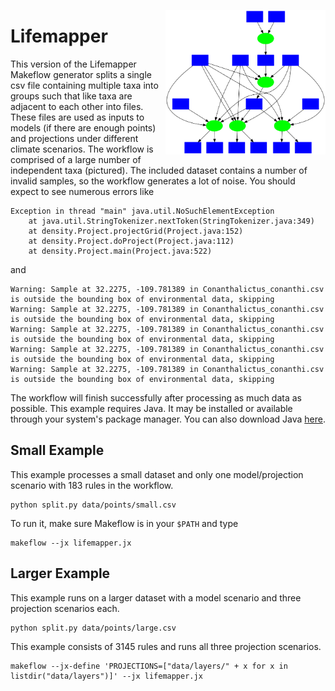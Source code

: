 <img align=right src=lifemapper.png width=256></img>

# Lifemapper

This version of the Lifemapper Makeflow generator splits a single csv file 
containing multiple taxa into groups such that like taxa are adjacent to each
other into files.  These files are used as inputs to models (if there are
enough points) and projections under different climate scenarios.
The workflow is comprised of a large number of independent taxa (pictured).
The included dataset contains a number of invalid samples,
so the workflow generates a lot of noise.
You should expect to see numerous errors like

    Exception in thread "main" java.util.NoSuchElementException
        at java.util.StringTokenizer.nextToken(StringTokenizer.java:349)
        at density.Project.projectGrid(Project.java:152)
        at density.Project.doProject(Project.java:112)
        at density.Project.main(Project.java:522)

and

    Warning: Sample at 32.2275, -109.781389 in Conanthalictus_conanthi.csv is outside the bounding box of environmental data, skipping
    Warning: Sample at 32.2275, -109.781389 in Conanthalictus_conanthi.csv is outside the bounding box of environmental data, skipping
    Warning: Sample at 32.2275, -109.781389 in Conanthalictus_conanthi.csv is outside the bounding box of environmental data, skipping
    Warning: Sample at 32.2275, -109.781389 in Conanthalictus_conanthi.csv is outside the bounding box of environmental data, skipping
    Warning: Sample at 32.2275, -109.781389 in Conanthalictus_conanthi.csv is outside the bounding box of environmental data, skipping

The workflow will finish successfully after processing as much data as possible.
This example requires Java.
It may be installed or available through your system's package manager.
You can also download Java [here](https://java.com/en/download/manual.jsp).

## Small Example

This example processes a small dataset and only one model/projection scenario with 183 rules in the workflow.

    python split.py data/points/small.csv

To run it, make sure Makeflow is in your `$PATH` and type

    makeflow --jx lifemapper.jx

## Larger Example

This example runs on a larger dataset with a model scenario
and three projection scenarios each.

    python split.py data/points/large.csv

This example consists of 3145 rules and runs all three projection scenarios.

    makeflow --jx-define 'PROJECTIONS=["data/layers/" + x for x in listdir("data/layers")]' --jx lifemapper.jx
